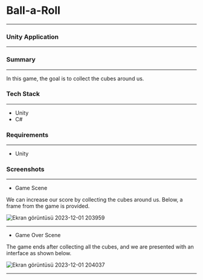 # Ball-a-Roll
___

### Unity Application

---

### Summary

---

In this game, the goal is to collect the cubes around us.

### Tech Stack

---

* Unity
* C#

### Requirements

---

* Unity
  
### Screenshots

---

* Game Scene

We can increase our score by collecting the cubes around us. Below, a frame from the game is provided.

![Ekran görüntüsü 2023-12-01 203959](https://github.com/ssercanozerr/Ball-a-Roll/assets/83230914/cd871e1e-9fff-4fe7-a5a5-7d8821bc6f7d)

---

* Game Over Scene

The game ends after collecting all the cubes, and we are presented with an interface as shown below.

![Ekran görüntüsü 2023-12-01 204037](https://github.com/ssercanozerr/Ball-a-Roll/assets/83230914/12f19372-251c-4884-a370-2ca8783eb4f4)

---
